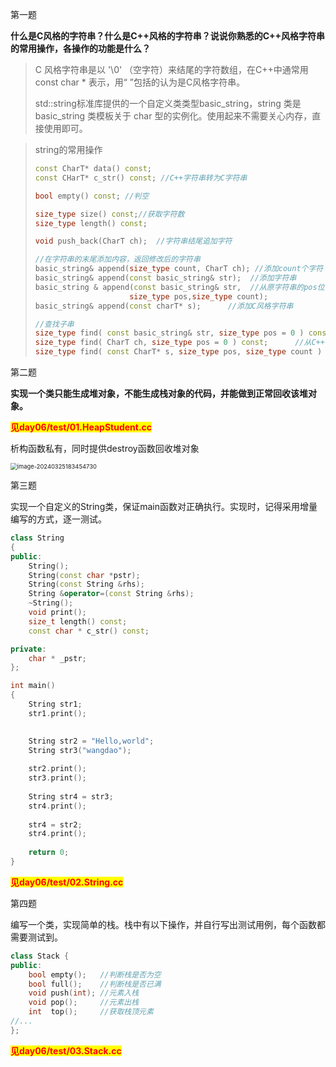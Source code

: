第一题  

**什么是C风格的字符串？什么是C++风格的字符串？说说你熟悉的C++风格字符串的常用操作，各操作的功能是什么？**

>  C 风格字符串是以 '\0' （空字符）来结尾的字符数组，在C++中通常用const char * 表示，用“ ”包括的认为是C风格字符串。
>
> std::string标准库提供的一个自定义类类型basic_string，string 类是 basic_string 类模板关于 char 型的实例化。使用起来不需要关心内存，直接使用即可。

> string的常用操作
>
> 
>
> ``` c++
> const CharT* data() const;
> const CHarT* c_str() const; //C++字符串转为C字符串
> 
> bool empty() const; //判空
> 
> size_type size() const;//获取字符数
> size_type length() const;
> 
> void push_back(CharT ch);  //字符串结尾追加字符
> 
> //在字符串的末尾添加内容，返回修改后的字符串
> basic_string& append(size_type count, CharT ch); //添加count个字符
> basic_string& append(const basic_string& str);  //添加字符串
> basic_string & append(const basic_string& str,  //从原字符串的pos位置，添加字符串的count个字符
>                      size_type pos,size_type count);
> basic_string& append(const charT* s);      //添加C风格字符串
> 
> //查找子串
> size_type find( const basic_string& str, size_type pos = 0 ) const;  //从C++字符串的pos位开始查找C++字符串
> size_type find( CharT ch, size_type pos = 0 ) const;      //从C++字符串的pos位开始查找字符ch
> size_type find( const CharT* s, size_type pos, size_type count ) const;  //从C++字符串的pos位开始，去查找C字符串的前count个字符
> ```
>
> 





第二题 

**实现一个类只能生成堆对象，不能生成栈对象的代码，并能做到正常回收该堆对象。**

<span style=color:red;background:yellow>**见day06/test/01.HeapStudent.cc**</span>

析构函数私有，同时提供destroy函数回收堆对象

<img src="https://bray07.oss-cn-beijing.aliyuncs.com/undefined202403251834753.png" alt="image-20240325183454730" style="zoom:67%;" />





第三题

实现一个自定义的String类，保证main函数对正确执行。实现时，记得采用增量编写的方式，逐一测试。



```cpp
class String
{
public:
	String();
	String(const char *pstr);
	String(const String &rhs);
	String &operator=(const String &rhs);
	~String();
	void print();
    size_t length() const;
    const char * c_str() const;

private:
	char * _pstr;
};

int main()
{
	String str1;
	str1.print();
	

	String str2 = "Hello,world";
	String str3("wangdao");
	
	str2.print();		
	str3.print();	
	
	String str4 = str3;
	str4.print();
	
	str4 = str2;
	str4.print();
	
	return 0;
}
```

<span style=color:red;background:yellow>**见day06/test/02.String.cc**</span>



第四题

编写一个类，实现简单的栈。栈中有以下操作，并自行写出测试用例，每个函数都需要测试到。

```cpp
class Stack {
public:
	bool empty();	//判断栈是否为空
	bool full();	//判断栈是否已满
	void push(int); //元素入栈
	void pop();     //元素出栈
	int  top();		//获取栈顶元素
//...
};
```

<span style=color:red;background:yellow>**见day06/test/03.Stack.cc**</span>









